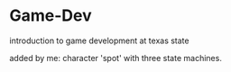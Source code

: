 # Game-Dev
introduction to game development at texas state

added by me:  character 'spot' with three state machines.
